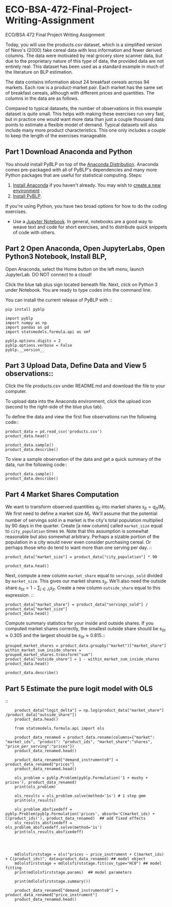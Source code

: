 # ECO-BSA-472-Final-Project-Writing-Assignment
ECO/BSA 472 Final Project Writing Assignment

Today, you will use the products.csv dataset, which is a simplified version of Nevo's (2000) fake cereal data with less information and fewer derived columns. The data were motivated by real grocery store scanner data, but due to the proprietary nature of this type of data, the provided data are not entirely real. This dataset has been used as a standard example in much of the literature on BLP estimation.

The data contains information about 24 breakfast cereals across 94 markets. Each row is a product-market pair. Each market has the same set of breakfast cereals, although with different prices and quantities. The columns in the data are as follows.

Compared to typical datasets, the number of observations in this example dataset is quite small. This helps with making these exercises run very fast, but in practice one would want more data than just a couple thousand data points to estimate a flexible model of demand. Typical datasets will also include many more product characteristics. This one only includes a couple to keep the length of the exercises manageable.

## Part 1 Download Anaconda and Python

You should install PyBLP on top of the [Anaconda Distribution](https://www.anaconda.com/). Anaconda comes pre-packaged with all of PyBLP's dependencies and many more Python packages that are useful for statistical computing. Steps:

1. [Install Anaconda](https://docs.anaconda.com/free/anaconda/install/) if you haven't already. You may wish to [create a new environment](https://docs.anaconda.com/free/anacondaorg/user-guide/work-with-environments/) .
2. [Install PyBLP](https://github.com/jeffgortmaker/pyblp#installation). 

If you're using Python, you have two broad options for how to do the coding exercises.

- Use a [Jupyter Notebook](https://jupyter.org/install#jupyter-notebook). In general, notebooks are a good way to weave text and code for short exercises, and to distribute quick snippets of code with others.



## Part 2 Open Anaconda, Open JupyterLabs, Open Python3 Notebook, Install BLP, 

Open Anaconda, select the Home button on the left menu, launch JupyterLab. DO NOT connect to a cloud!

Click the blue tab plus sign located beneath file. Next, click on Python 3 under Notebook. You are ready to type codes into the command line.

You can install the current release of PyBLP with ::

    pip install pyblp
    
    import pyblp
    import numpy as np
    import pandas as pd
    import statsmodels.formula.api as smf

    pyblp.options.digits = 2
    pyblp.options.verbose = False
    pyblp.__version__

## Part 3 Upload Data, Define Data and View 5 observations::

Click the file products.csv under README.md and download the file to your computer.

To upload data into the Anaconda environment, click the upload icon (second to the right-side of the blue plus tab).

To define the data and view the first five observations run the following code::

    product_data = pd.read_csv('products.csv')
    product_data.head()

    product_data.sample()
    product_data.describe()
    
To view a sample observation of the data and get a quick summary of the data, run the following code::

    product_data.sample()
    product_data.describe()


## Part 4 Market Shares Computation
We want to transform observed quantities $q_{jt}$ into market shares $s_{jt} = q_{jt} / M_t$.
We first need to define a market size $M_t$. We'll assume that the potential number of servings sold in a market is the city's total population multiplied by 90 days in the quarter. Create [a new column] called `market_size` equal to `city_population` times `90`. Note that this assumption is somewhat reasonable but also somewhat arbitrary. Perhaps a sizable portion of the population in a city would never even consider purchasing cereal. Or perhaps those who do tend to want more than one serving per day.  ::

    product_data["market_size"] = product_data["city_population"] * 90

    product_data.head()
    
Next, compute a new column `market_share` equal to `servings_sold` divided by `market_size`. This gives our market shares $s_{jt}$. We'll also need the outside share $s_{0t} = 1 - \sum_{j \in J_t} s_{jt}$. Create a new column `outside_share` equal to this expression.  ::

    product_data["market_share"] = product_data["servings_sold"] / product_data["market_size"]
    product_data.head()
    
Compute summary statistics for your inside and outside shares. If you computed market shares correctly, the smallest outside share should be $s_{0t} \approx 0.305$ and the largest should be $s_{0t} \approx 0.815$.::

    grouped_market_shares = product_data.groupby("market")["market_share"]
    within_market_sum_inside_shares = grouped_market_shares.transform("sum")
    product_data["outside_share"] = 1 - within_market_sum_inside_shares
    product_data.head()

    product_data.describe()

    
## Part 5 Estimate the pure logit model with OLS



::

        
        product_data["logit_delta"] = np.log(product_data["market_share"] /product_data["outside_share"])
        product_data.head()

        from statsmodels.formula.api import ols

        product_data_renamed = product_data.rename(columns={"market": "market_ids", "product": "product_ids", "market_share":"shares", "price_per_serving":"prices"})
        product_data_renamed.head()

        product_data_renamed["demand_instruments0"] = product_data_renamed["prices"]
        product_data_renamed.head()

        ols_problem = pyblp.Problem(pyblp.Formulation('1 + mushy + prices'), product_data_renamed)
        print(ols_problem)

        ols_results = ols_problem.solve(method='1s') # 1 step gmm
        print(ols_results)

        ols_problem_absfixedeff = pyblp.Problem(pyblp.Formulation('prices', absorb='C(market_ids) + C(product_ids)'), product_data_renamed)  ## add fixed effects 
        ols_results_absfixedeff = ols_problem_absfixedeff.solve(method='1s')
        print(ols_results_absfixedeff)




        mdlolsfirststage = ols("prices ~ price_instrument + C(market_ids) + C(product_ids)", data=product_data_renamed) ## model object
        mdlolsfirststage = mdlolsfirststage.fit(cov_type="HC0") ## model fitting
        print(mdlolsfirststage.params)  ## model parameters

        print(mdlolsfirststage.summary())

        product_data_renamed["demand_instruments0"] = product_data_renamed["price_instrument"]
        product_data_renamed.head()


